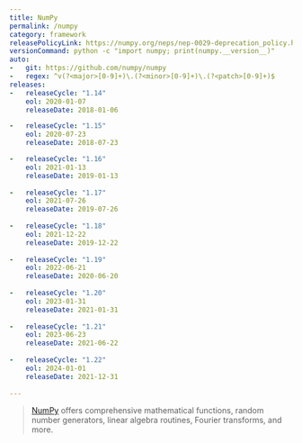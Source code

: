 ```yaml
---
title: NumPy
permalink: /numpy
category: framework
releasePolicyLink: https://numpy.org/neps/nep-0029-deprecation_policy.html
versionCommand: python -c "import numpy; print(numpy.__version__)"
auto:
-   git: https://github.com/numpy/numpy
-   regex: ^v(?<major>[0-9]+)\.(?<minor>[0-9]+)\.(?<patch>[0-9]+)$
releases:
-   releaseCycle: "1.14"
    eol: 2020-01-07
    releaseDate: 2018-01-06

-   releaseCycle: "1.15"
    eol: 2020-07-23
    releaseDate: 2018-07-23

-   releaseCycle: "1.16"
    eol: 2021-01-13
    releaseDate: 2019-01-13
    
-   releaseCycle: "1.17"
    eol: 2021-07-26
    releaseDate: 2019-07-26
    
-   releaseCycle: "1.18"
    eol: 2021-12-22
    releaseDate: 2019-12-22
    
-   releaseCycle: "1.19"
    eol: 2022-06-21
    releaseDate: 2020-06-20
    
-   releaseCycle: "1.20"
    eol: 2023-01-31
    releaseDate: 2021-01-31
    
-   releaseCycle: "1.21"
    eol: 2023-06-23
    releaseDate: 2021-06-22
    
-   releaseCycle: "1.22"
    eol: 2024-01-01
    releaseDate: 2021-12-31
  
---
```

  
> [NumPy](https://numpy.org/) offers comprehensive mathematical functions, random number generators, linear algebra routines, Fourier transforms, and more.
